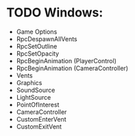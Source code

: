 # TODO Windows:

- Game Options
- RpcDespawnAllVents
- RpcSetOutline
- RpcSetOpacity
- RpcBeginAnimation (PlayerControl)
- RpcBeginAnimation (CameraController)
- Vents
- Graphics
- SoundSource
- LightSource
- PointOfInterest
- CameraController
- CustomEnterVent
- CustomExitVent